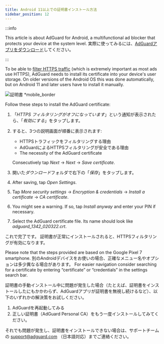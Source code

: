 ```yaml
---
title: Android 11以上での証明書インストール方法
sidebar_position: 12
---
```


:::info

This article is about AdGuard for Android, a multifunctional ad blocker that protects your device at the system level. 実際に使ってみるには、[AdGuardアプリをダウンロード](https://agrd.io/download-kb-adblock)してください。

:::

To be able to [filter HTTPS traffic](/general/https-filtering/what-is-https-filtering.md) (which is extremely important as most ads use HTTPS), AdGuard needs to install its certificate into your device's user storage. On older versions of the Android OS this was done automatically, but on Android 11 and later users have to install it manually.

![証明書 *mobile_border](https://cdn.adtidy.org/content/kb/ad_blocker/android/solving_problems/manual-certificate/g.gif)

Follow these steps to install the AdGuard certificate:

1. 「*HTTPS フィルタリングがオフになっています*」という通知が表示されたら、「*有効にする*」をタップします。

1. すると、3つの説明画面が順番に表示されます:
    - HTTPSトラフィックをフィルタリングする理由
    - AdGuardによるHTTPSフィルタリングが安全である理由
    - The necessity of the AdGuard certificate

    Consecutively tap *Next* → *Next* → *Save certificate*.

1. 開いた*ダウンロード*フォルダで右下の「*保存*」をタップします。

1. After saving, tap *Open Settings*.

1. Tap *More security settings* → *Encryption & credentials* → *Install a certificate* → *CA certificate*.

1. You might see a warning. If so, tap *Install anyway* and enter your PIN if necessary.

1. Select the AdGuard certificate file. Its name should look like *adguard_1342_020322.crt*.

これで完了です。 証明書が正常にインストールされると、HTTPSフィルタリングが有効になります。

Please note that the steps provided are based on the Google Pixel 7 smartphone. 別のAndroidデバイスをお使いの場合、正確なメニュー名やオプションは多少異なる場合があります。 For easier navigation consider searching for a certificate by entering “certificate” or “credentials” in the settings search bar.

証明書の手動インストール中に問題が発生した場合（たとえば、証明書をインストールしたにもかかわらず、AdGuardアプリが証明書を無視し続けるなど）、以下のいずれかの解決策をお試しください。

1. AdGuardを再起動してみる
2. 正しい証明書（AdGuard Personal CA）をもう一度インストールしてみてください。

それでも問題が発生し、証明書をインストールできない場合は、サポートチームの support@adguard.com （日本語対応）までご連絡ください。
